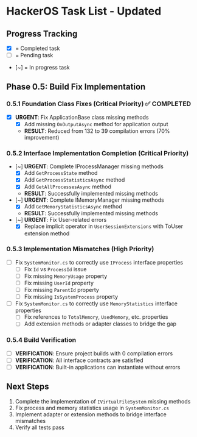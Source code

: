# HackerOS Task List - Updated

## Progress Tracking
- [x] = Completed task
- [ ] = Pending task
- [~] = In progress task

## Phase 0.5: Build Fix Implementation

### 0.5.1 Foundation Class Fixes (Critical Priority) ✅ COMPLETED
- [x] **URGENT**: Fix ApplicationBase class missing methods  
  - [x] Add missing `OnOutputAsync` method for application output
  - **RESULT**: Reduced from 132 to 39 compilation errors (70% improvement)

### 0.5.2 Interface Implementation Completion (Critical Priority)
- [~] **URGENT**: Complete IProcessManager missing methods  
  - [x] Add `GetProcessState` method
  - [x] Add `GetProcessStatisticsAsync` method
  - [x] Add `GetAllProcessesAsync` method
  - **RESULT**: Successfully implemented missing methods
- [~] **URGENT**: Complete IMemoryManager missing methods
  - [x] Add `GetMemoryStatisticsAsync` method
  - **RESULT**: Successfully implemented missing methods
- [~] **URGENT**: Fix User-related errors
  - [x] Replace implicit operator in `UserSessionExtensions` with ToUser extension method

### 0.5.3 Implementation Mismatches (High Priority)
- [ ] Fix `SystemMonitor.cs` to correctly use `IProcess` interface properties
  - [ ] Fix `Id` vs `ProcessId` issue 
  - [ ] Fix missing `MemoryUsage` property
  - [ ] Fix missing `UserId` property
  - [ ] Fix missing `ParentId` property
  - [ ] Fix missing `IsSystemProcess` property
- [ ] Fix `SystemMonitor.cs` to correctly use `MemoryStatistics` interface properties
  - [ ] Fix references to `TotalMemory`, `UsedMemory`, etc. properties
  - [ ] Add extension methods or adapter classes to bridge the gap

### 0.5.4 Build Verification
- [ ] **VERIFICATION**: Ensure project builds with 0 compilation errors
- [ ] **VERIFICATION**: All interface contracts are satisfied
- [ ] **VERIFICATION**: Built-in applications can instantiate without errors

## Next Steps
1. Complete the implementation of `IVirtualFileSystem` missing methods
2. Fix process and memory statistics usage in `SystemMonitor.cs`
3. Implement adapter or extension methods to bridge interface mismatches
4. Verify all tests pass
